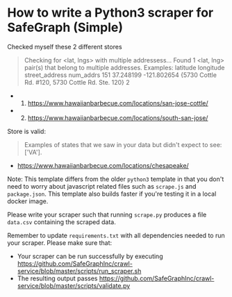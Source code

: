 # How to write a Python3 scraper for SafeGraph (Simple)


Checked myself these 2 different stores 
>Checking for <lat, lngs> with multiple addressess...
>Found 1 <lat, lng> pair(s) that belong to multiple addresses. Examples:
>      latitude    longitude                                    street_address  num_addrs
>151  37.248199  -121.802654  {5730 Cottle Rd. #120, 5730 Cottle Rd. Ste. 120}          2

* 1. https://www.hawaiianbarbecue.com/locations/san-jose-cottle/ 
* 2. https://www.hawaiianbarbecue.com/locations/south-san-jose/

Store is valid: 
> Examples of states that we saw in your data but didn't expect to see: ['VA'].
* https://www.hawaiianbarbecue.com/locations/chesapeake/ 


Note: This template differs from the older `python3` template in that you don't need to worry about javascript related files such as `scrape.js` and `package.json`. This template also builds faster if you're testing it in a local docker image.

Please write your scraper such that running `scrape.py` produces a file `data.csv` containing the scraped data.

Remember to update `requirements.txt` with all dependencies needed to run your scraper. 
Please make sure that:
* Your scraper can be run successfully by executing https://github.com/SafeGraphInc/crawl-service/blob/master/scripts/run_scraper.sh 
* The resulting output passes https://github.com/SafeGraphInc/crawl-service/blob/master/scripts/validate.py


